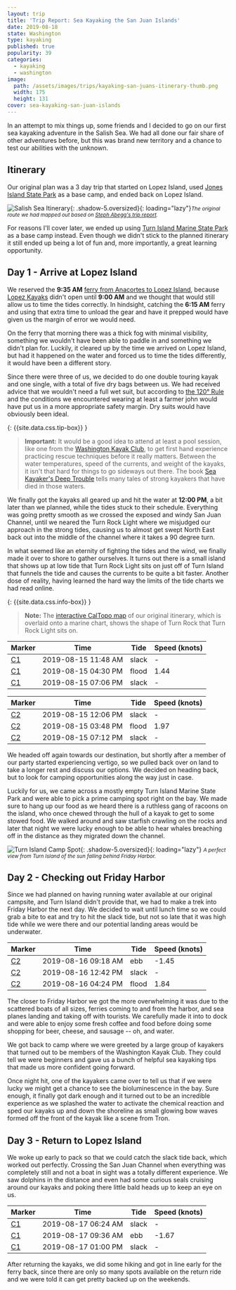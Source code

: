 ```yaml
---
layout: trip
title: 'Trip Report: Sea Kayaking the San Juan Islands'
date: 2019-08-18
state: Washington
type: kayaking
published: true
popularity: 39
categories:
  - kayaking
  - washington
image:
  path: /assets/images/trips/kayaking-san-juans-itinerary-thumb.png
  width: 175
  height: 131
cover: sea-kayaking-san-juan-islands
---
```


In an attempt to mix things up, some friends and I decided to go on our first
sea kayaking adventure in the Salish Sea. We had all done our fair share of
other adventures before, but this was brand new territory and a chance to test
our abilities with the unknown.

## Itinerary

Our original plan was a 3 day trip that started on Lopez Island, used [Jones
Island State Park](https://parks.state.wa.us/525/Jones-Island) as a base camp,
and ended back on Lopez Island.

![Salish Sea Itinerary](/assets/images/trips/kayaking-san-juans-itinerary.jpg "Salish Sea Itinerary"){: .shadow-5.oversized}{: loading="lazy"}<small><i>The original route we had mapped out based on [Steph Abegg's trip report](https://sites.google.com/stephabegg.com/washington/tripreports/sanjuans).</i></small>

For reasons I'll cover later, we ended up using [Turn Island Marine State Park](https://parks.state.wa.us/295/Turn-Island)
as a base camp instead. Even though we didn't stick to the planned itinerary it
still ended up being a lot of fun and, more importantly, a great learning opportunity.

## Day 1 - Arrive at Lopez Island

We reserved the **9:35 AM** [ferry from Anacortes to Lopez Island](https://www.wsdot.wa.gov/Ferries/Schedule/ScheduleDetail.aspx?departingterm=1&arrivingterm=13&roundtrip=true), because [Lopez Kayaks](https://www.lopezkayaks.com)
didn't open until **9:00 AM** and we thought that would still allow us to time
the tides correctly. In hindsight, catching the **6:15 AM** ferry and using that
extra time to unload the gear and have it prepped would have given us the margin
of error we would need.

On the ferry that morning there was a thick fog with minimal visibility,
something we wouldn't have been able to paddle in and something we didn't plan
for. Luckily, it cleared up by the time we arrived on Lopez Island, but had it
happened on the water and forced us to time the tides differently, it would have
been a different story.

Since there were three of us, we decided to do one double touring kayak and one
single, with a total of five dry bags between us. We had received advice that we
wouldn't need a full wet suit, but according to [the 120&deg; Rule](https://www.gobair.org/Resources/Documents/Cold_Water.pdf)
and the conditions we encountered wearing at least a farmer john would have put
us in a more appropriate safety margin. Dry suits would have obviously been
ideal.

{: {{site.data.css.tip-box}} }
> **Important:** It would be a good idea to attend at least a pool session, like
> one from the [Washington Kayak Club](https://wakayakclub.clubexpress.com/content.aspx?page_id=22&club_id=821680&module_id=137271),
> to get first hand experience practicing rescue techniques before it really
> matters. Between the water temperatures, speed of the currents, and weight of
> the kayaks, it isn't that hard for things to go sideways out there. The book
> [Sea Kayaker's Deep Trouble](https://www.amazon.com/Sea-Kayakers-Deep-Trouble-Magazine/dp/0070084998)
> tells many tales of strong kayakers that have died in those waters.

We finally got the kayaks all geared up and hit the water at **12:00 PM**, a bit
later than we planned, while the tides stuck to their schedule. Everything was
going pretty smooth as we crossed the exposed and windy San Juan Channel, until
we neared the Turn Rock Light where we misjudged our approach in the strong
tides, causing us to almost get swept North East back out into the middle of the
channel where it takes a 90 degree turn.
 
In what seemed like an eternity of fighting the tides and the wind, we finally
made it over to shore to gather ourselves. It turns out there is a small island
that shows up at low tide that Turn Rock Light sits on just off of Turn Island
that funnels the tide and causes the currents to be quite a bit faster. Another
dose of reality, having learned the hard way the limits of the tide charts we
had read online.

{: {{site.data.css.info-box}} }
> **Note:** The [interactive CalTopo map](https://caltopo.com/m/0L17) of our
> original itinerary, which is overlaid onto a marine chart, shows the shape of
> Turn Rock that Turn Rock Light sits on.

| Marker                                                                         | Time                | Tide  | Speed (knots) |
|--------------------------------------------------------------------------------|---------------------|-------|---------------|
| [C1](https://tidesandcurrents.noaa.gov/noaacurrents/Predictions?id=PUG1746_10) | 2019-08-15 11:48 AM | slack | -             |
| [C1](https://tidesandcurrents.noaa.gov/noaacurrents/Predictions?id=PUG1746_10) | 2019-08-15 04:30 PM | flood | 1.44          |
| [C1](https://tidesandcurrents.noaa.gov/noaacurrents/Predictions?id=PUG1746_10) | 2019-08-15 07:06 PM | slack | -             |

| Marker                                                                         | Time                | Tide  | Speed (knots) |
|--------------------------------------------------------------------------------|---------------------|-------|---------------|
| [C2](https://tidesandcurrents.noaa.gov/noaacurrents/Predictions?id=PUG1745_24) | 2019-08-15 12:06 PM | slack | -             | 
| [C2](https://tidesandcurrents.noaa.gov/noaacurrents/Predictions?id=PUG1745_24) | 2019-08-15 03:48 PM | flood | 1.97          |
| [C2](https://tidesandcurrents.noaa.gov/noaacurrents/Predictions?id=PUG1745_24) | 2019-08-15 07:12 PM | slack | -             |

We headed off again towards our destination, but shortly after a member of our
party started experiencing vertigo, so we pulled back over on land to take a
longer rest and discuss our options. We decided on heading back, but to look for
camping opportunities along the way just in case.

Luckily for us, we came across a mostly empty Turn Island Marine State Park and
were able to pick a prime camping spot right on the bay. We made sure to hang up
our food as we heard there is a ruthless gang of racoons on the island, who once
chewed through the hull of a kayak to get to some stowed food. We walked around
and saw starfish crawling on the rocks and later that night we were lucky enough
to be able to hear whales breaching off in the distance as they migrated down
the channel.

![Turn Island Camp Spot](/assets/images/trips/turn-island-camp-spot.JPG "Turn Island Camp Spot"){: .shadow-5.oversized}{: loading="lazy"} <small><i>A perfect view from Turn Island of the sun falling behind Friday Harbor.</i></small>

## Day 2 - Checking out Friday Harbor

Since we had planned on having running water available at our original campsite,
and Turn Island didn't provide that, we had to make a trek into Friday Harbor
the next day. We decided to wait until lunch time so we could grab a bite to eat
and try to hit the slack tide, but not so late that it was high tide while we 
were there and our potential landing areas would be underwater.

| Marker                                                                         | Time                | Tide  | Speed (knots) |
|--------------------------------------------------------------------------------|---------------------|-------|---------------|
| [C2](https://tidesandcurrents.noaa.gov/noaacurrents/Predictions?id=PUG1745_24) | 2019-08-16 09:18 AM | ebb   | -1.45         |
| [C2](https://tidesandcurrents.noaa.gov/noaacurrents/Predictions?id=PUG1745_24) | 2019-08-16 12:42 PM | slack | -             |
| [C2](https://tidesandcurrents.noaa.gov/noaacurrents/Predictions?id=PUG1745_24) | 2019-08-16 04:24 PM | flood | 1.84          |

The closer to Friday Harbor we got the more overwhelming it was due to the
scattered boats of all sizes, ferries coming to and from the harbor, and
sea planes landing and taking off with tourists. We carefully made it into to
dock and were able to enjoy some fresh coffee and food before doing some
shopping for beer, cheese, and sausage -- oh, and water.

We got back to camp where we were greeted by a large group of kayakers that
turned out to be members of the Washington Kayak Club. They could tell we were
beginners and gave us a bunch of helpful sea kayaking tips that made us more
confident going forward.

Once night hit, one of the kayakers came over to tell us that if we were lucky
we might get a chance to see the bioluminescence in the bay. Sure enough, it
finally got dark enough and it turned out to be an incredible experience as we
splashed the water to activate the chemical reaction and sped our kayaks up and
down the shoreline as small glowing bow waves formed off the front of the kayak
like a scene from Tron.

## Day 3 - Return to Lopez Island

We woke up early to pack so that we could catch the slack tide back, which
worked out perfectly. Crossing the San Juan Channel when everything was
completely still and not a boat in sight was a totally different experience.
We saw dolphins in the distance and even had some curious seals cruising around
our kayaks and poking there little bald heads up to keep an eye on us.

| Marker                                                                         | Time                | Tide  | Speed (knots) |
|--------------------------------------------------------------------------------|---------------------|-------|---------------|
| [C1](https://tidesandcurrents.noaa.gov/noaacurrents/Predictions?id=PUG1746_10) | 2019-08-17 06:24 AM | slack | -             |
| [C1](https://tidesandcurrents.noaa.gov/noaacurrents/Predictions?id=PUG1746_10) | 2019-08-17 09:36 AM | ebb   | -1.67         |
| [C1](https://tidesandcurrents.noaa.gov/noaacurrents/Predictions?id=PUG1746_10) | 2019-08-17 01:00 PM | slack | -             |

After returning the kayaks, we did some hiking and got in line early for the
ferry back, since there are only so many spots available on the return ride and
we were told it can get pretty backed up on the weekends.
